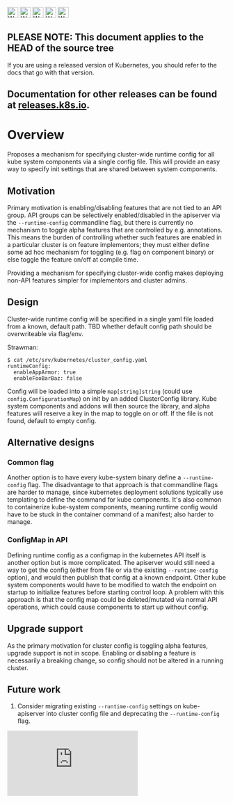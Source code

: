 <!-- BEGIN MUNGE: UNVERSIONED_WARNING -->

<!-- BEGIN STRIP_FOR_RELEASE -->

<img src="http://kubernetes.io/kubernetes/img/warning.png" alt="WARNING"
     width="25" height="25">
<img src="http://kubernetes.io/kubernetes/img/warning.png" alt="WARNING"
     width="25" height="25">
<img src="http://kubernetes.io/kubernetes/img/warning.png" alt="WARNING"
     width="25" height="25">
<img src="http://kubernetes.io/kubernetes/img/warning.png" alt="WARNING"
     width="25" height="25">
<img src="http://kubernetes.io/kubernetes/img/warning.png" alt="WARNING"
     width="25" height="25">

<h2>PLEASE NOTE: This document applies to the HEAD of the source tree</h2>

If you are using a released version of Kubernetes, you should
refer to the docs that go with that version.

Documentation for other releases can be found at
[releases.k8s.io](http://releases.k8s.io).
</strong>
--

<!-- END STRIP_FOR_RELEASE -->

<!-- END MUNGE: UNVERSIONED_WARNING -->

# Overview

Proposes a mechanism for specifying cluster-wide runtime config
for all kube system components via a single config file. This will
provide an easy way to specify init settings that are shared between
system components.

## Motivation

Primary motivation is enabling/disabling features that are not tied to
an API group. API groups can be selectively enabled/disabled in the
apiserver via the `--runtime-config` commandline flag, but there is
currently no mechanism to toggle alpha features that are controlled by
e.g. annotations. This means the burden of controlling whether such
features are enabled in a particular cluster is on feature implementors;
they must either define some ad hoc mechanism for toggling (e.g. flag
on component binary) or else toggle the feature on/off at compile time.

Providing a mechanism for specifying cluster-wide config makes
deploying non-API features simpler for implementors and cluster admins.

## Design

Cluster-wide runtime config will be specified in a single yaml file
loaded from a known, default path. TBD whether default config path
should be overwriteable via flag/env.

Strawman:
```shell
$ cat /etc/srv/kubernetes/cluster_config.yaml
runtimeConfig:
  enableAppArmor: true
  enableFooBarBaz: false
```

Config will be loaded into a simple `map[string]string` (could
use `config.ConfigurationMap`) on init by an added ClusterConfig library.
Kube system components and addons will then source the library,
and alpha features will reserve a key in the map to toggle on or off.
If the file is not found, default to empty config.

## Alternative designs

### Common flag

Another option is to have every kube-system binary define a
`--runtime-config` flag. The disadvantage to that approach is
that commandline flags are harder to manage, since kubernetes
deployment solutions typically use templating to define the command
for kube components. It's also common to containerize kube-system
components, meaning runtime config would have to be stuck in the
container command of a manifest; also harder to manage.

### ConfigMap in API

Defining runtime config as a configmap in the kubernetes API itself
is another option but is more complicated. The apiserver would still need
a way to get the config (either from file or via the existing
`--runtime-config` option), and would then publish that config
at a known endpoint. Other kube system components would have to
be modified to watch the endpoint on startup to initialize features
before starting control loop. A problem with this approach is that
the config map could be deleted/mutated via normal API operations,
which could cause components to start up without config.

## Upgrade support

As the primary motivation for cluster config is toggling alpha
features, upgrade support is not in scope. Enabling or disabling
a feature is necessarily a breaking change, so config should
not be altered in a running cluster.

## Future work

1. Consider migrating existing `--runtime-config` settings on
kube-apiserver into cluster config file and deprecating the
`--runtime-config` flag.

<!-- BEGIN MUNGE: GENERATED_ANALYTICS -->
[![Analytics](https://kubernetes-site.appspot.com/UA-36037335-10/GitHub/docs/proposals/clusterconfig.md?pixel)]()
<!-- END MUNGE: GENERATED_ANALYTICS -->
